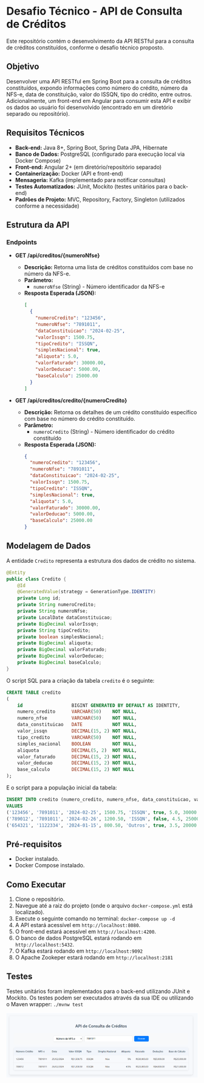 # Desafio Técnico - API de Consulta de Créditos

Este repositório contém o desenvolvimento da API RESTful para a consulta de créditos constituídos, conforme o desafio técnico proposto.

## Objetivo

Desenvolver uma API RESTful em Spring Boot para a consulta de créditos constituídos, expondo informações como número do crédito, número da NFS-e, data de constituição, valor do ISSQN, tipo do crédito, entre outros. Adicionalmente, um front-end em Angular para consumir esta API e exibir os dados ao usuário foi desenvolvido (encontrado em um diretório separado ou repositório).

## Requisitos Técnicos

* **Back-end:** Java 8+, Spring Boot, Spring Data JPA, Hibernate
* **Banco de Dados:** PostgreSQL (configurado para execução local via Docker Compose)
* **Front-end:** Angular 2+ (em diretório/repositório separado)
* **Containerização:** Docker (API e front-end)
* **Mensageria:** Kafka (implementado para notificar consultas)
* **Testes Automatizados:** JUnit, Mockito (testes unitários para o back-end)
* **Padrões de Projeto:** MVC, Repository, Factory, Singleton (utilizados conforme a necessidade)

## Estrutura da API

### Endpoints

* **GET /api/creditos/{numeroNfse}**
    * **Descrição:** Retorna uma lista de créditos constituídos com base no número da NFS-e.
    * **Parâmetro:**
        * `numeroNfse` (String) - Número identificador da NFS-e
    * **Resposta Esperada (JSON):**
        ```json
        [
          {
            "numeroCredito": "123456",
            "numeroNfse": "7891011",
            "dataConstituicao": "2024-02-25",
            "valorIssqn": 1500.75,
            "tipoCredito": "ISSQN",
            "simplesNacional": true,
            "aliquota": 5.0,
            "valorFaturado": 30000.00,
            "valorDeducao": 5000.00,
            "baseCalculo": 25000.00
          }
        ]
        ```

* **GET /api/creditos/credito/{numeroCredito}**
    * **Descrição:** Retorna os detalhes de um crédito constituído específico com base no número do crédito constituído.
    * **Parâmetro:**
        * `numeroCredito` (String) - Número identificador do crédito constituído
    * **Resposta Esperada (JSON):**
        ```json
        {
          "numeroCredito": "123456",
          "numeroNfse": "7891011",
          "dataConstituicao": "2024-02-25",
          "valorIssqn": 1500.75,
          "tipoCredito": "ISSQN",
          "simplesNacional": true,
          "aliquota": 5.0,
          "valorFaturado": 30000.00,
          "valorDeducao": 5000.00,
          "baseCalculo": 25000.00
        }
        ```

## Modelagem de Dados

A entidade `Credito` representa a estrutura dos dados de crédito no sistema.

```java
@Entity
public class Credito {
    @Id
    @GeneratedValue(strategy = GenerationType.IDENTITY)
    private Long id;
    private String numeroCredito;
    private String numeroNfse;
    private LocalDate dataConstituicao;
    private BigDecimal valorIssqn;
    private String tipoCredito;
    private boolean simplesNacional;
    private BigDecimal aliquota;
    private BigDecimal valorFaturado;
    private BigDecimal valorDeducao;
    private BigDecimal baseCalculo;
}
```

O script SQL para a criação da tabela `credito` é o seguinte:

```sql
CREATE TABLE credito
(
    id                  BIGINT GENERATED BY DEFAULT AS IDENTITY,
    numero_credito      VARCHAR(50)    NOT NULL,
    numero_nfse         VARCHAR(50)    NOT NULL,
    data_constituicao   DATE           NOT NULL,
    valor_issqn         DECIMAL(15, 2) NOT NULL,
    tipo_credito        VARCHAR(50)    NOT NULL,
    simples_nacional    BOOLEAN        NOT NULL,
    aliquota            DECIMAL(5, 2)  NOT NULL,
    valor_faturado      DECIMAL(15, 2) NOT NULL,
    valor_deducao       DECIMAL(15, 2) NOT NULL,
    base_calculo        DECIMAL(15, 2) NOT NULL
);
```

E o script para a população inicial da tabela:

```sql
INSERT INTO credito (numero_credito, numero_nfse, data_constituicao, valor_issqn, tipo_credito, simples_nacional, aliquota, valor_faturado, valor_deducao, base_calculo)
VALUES
('123456', '7891011', '2024-02-25', 1500.75, 'ISSQN', true, 5.0, 30000.00, 5000.00, 25000.00),
('789012', '7891011', '2024-02-26', 1200.50, 'ISSQN', false, 4.5, 25000.00, 4000.00, 21000.00),
('654321', '1122334', '2024-01-15', 800.50, 'Outros', true, 3.5, 20000.00, 3000.00, 17000.00);
```
## Pré-requisitos

* Docker instalado.
* Docker Compose instalado.

## Como Executar

1.  Clone o repositório.
2.  Navegue até a raiz do projeto (onde o arquivo `docker-compose.yml` está localizado).
3.  Execute o seguinte comando no terminal: `docker-compose up -d`
4.  A API estará acessível em `http://localhost:8080`.
5.  O front-end estará acessível em `http://localhost:4200`.
6.  O banco de dados PostgreSQL estará rodando em `http://localhost:5432`.
7.  O Kafka estará rodando em `http://localhost:9092`
8.  O Apache Zookeper estará rodando em `http://localhost:2181`

## Testes

Testes unitários foram implementados para o back-end utilizando JUnit e Mockito. Os testes podem ser executados através da sua IDE ou utilizando o Maven wrapper: `./mvnw test`

![Texto Alternativo](image.png)

